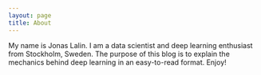 ```yaml
---
layout: page
title: About
---
```


My name is Jonas Lalin. I am a data scientist and deep learning enthusiast from Stockholm, Sweden. The purpose of this blog is to explain the mechanics behind deep learning in an easy-to-read format. Enjoy!
